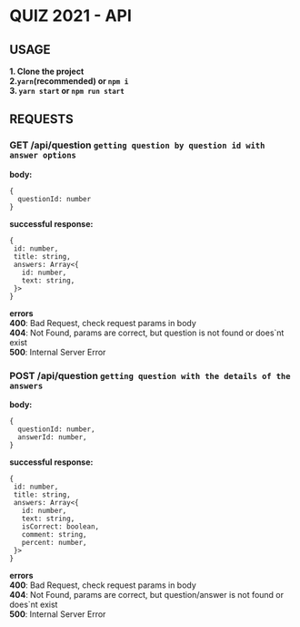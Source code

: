 # QUIZ 2021 - API

## USAGE
**1. Clone the project**    
**2.`yarn`(recommended) or `npm i`**  
**3. `yarn start` or `npm run start`**  

## REQUESTS
### GET **/api/question** `getting question by question id with answer options`
**body:** 
```
{
  questionId: number
}
```  
**successful response:**  
```
{
 id: number,
 title: string,
 answers: Array<{
   id: number,
   text: string,
 }>
}
```
**errors**  
**400**: Bad Request, check request params in body  
**404**: Not Found, params are correct, but question is not found or does`nt exist  
**500**: Internal Server Error  

### POST **/api/question** `getting question with the details of the answers`
**body:** 
```
{
  questionId: number,
  answerId: number,
}
```  
**successful response:**
```
{
 id: number,
 title: string,
 answers: Array<{
   id: number,
   text: string,
   isCorrect: boolean,
   comment: string,
   percent: number,
 }>
}
```
**errors**  
**400**: Bad Request, check request params in body  
**404**: Not Found, params are correct, but question/answer is not found or does`nt exist  
**500**: Internal Server Error  
